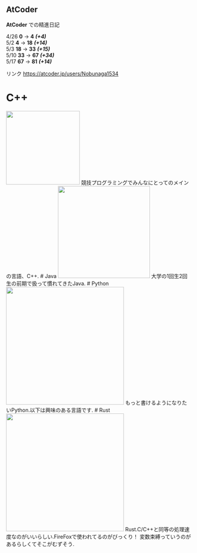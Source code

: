 ## AtCoder

**AtCoder** での精進日記

4/26 **0** → **4** ***(+4)***  
5/2 **4** → **18** ***(+14)***  
5/3 **18** → **33** ***(+15)***  
5/10 **33** → **67** ***(+34)***  
5/17 **67** → **81** ***(+14)***  

リンク https://atcoder.jp/users/Nobunaga1534  

# C++  
<img src="https://cdn.worldvectorlogo.com/logos/c.svg" width="200px">
競技プログラミングでみんなにとってのメインの言語、C++.  
# Java  
<img src="https://vignette.wikia.nocookie.net/java/images/3/3a/Java--eps--vector-logo.png/revision/latest?cb=20190615110340&path-prefix=ja" width="250px">
大学の1回生2回生の前期で扱って慣れてきたJava.  
# Python
<img src="https://www.bizlearn.jp/wp/wp-content/uploads/2017/10/Python.png" width="320px">  
もっと書けるようになりたいPython.以下は興味のある言語です.  
# Rust  
<img src="https://www.rust-lang.org/static/images/rust-social-wide.jpg" width="320px">
Rust.C/C++と同等の処理速度なのがいいらしい.FireFoxで使われてるのがびっくり！  
変数束縛っていうのがあるらしくてそこがむずそう.
